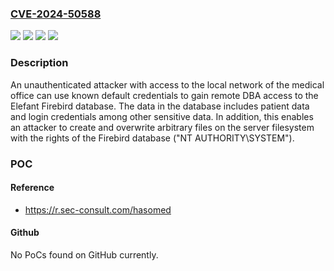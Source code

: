 ### [CVE-2024-50588](https://cve.mitre.org/cgi-bin/cvename.cgi?name=CVE-2024-50588)
![](https://img.shields.io/static/v1?label=Product&message=Elefant&color=blue)
![](https://img.shields.io/static/v1?label=Version&message=%3D%20%3C24.03.03%20&color=brighgreen)
![](https://img.shields.io/static/v1?label=Vulnerability&message=CWE-1393%20Use%20of%20Default%20Password&color=brighgreen)
![](https://img.shields.io/static/v1?label=Vulnerability&message=CWE-419%20Unprotected%20Primary%20Channel&color=brighgreen)

### Description

An unauthenticated attacker with access to the local network of the medical office can use known default credentials to gain remote DBA access to the Elefant Firebird database. The data in the database includes patient data and login credentials among other sensitive data. In addition, this enables an attacker to create and overwrite arbitrary files on the server filesystem with the rights of the Firebird database ("NT AUTHORITY\SYSTEM").

### POC

#### Reference
- https://r.sec-consult.com/hasomed

#### Github
No PoCs found on GitHub currently.

